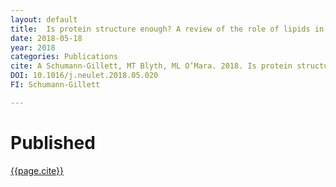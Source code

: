 ```yaml
---
layout: default
title:  Is protein structure enough? A review of the role of lipids in SLC6 transporter function.
date: 2018-05-18 
year: 2018
categories: Publications
cite: A Schumann-Gillett, MT Blyth, ML O’Mara. 2018. Is protein structure enough? A review of the role of lipids in SLC6 transporter function. Neuroscience Letters
DOI: 10.1016/j.neulet.2018.05.020
FI: Schumann-Gillett 

---
```

# Published 

[{{page.cite}}](https://doi.org/{{page.DOI}})



